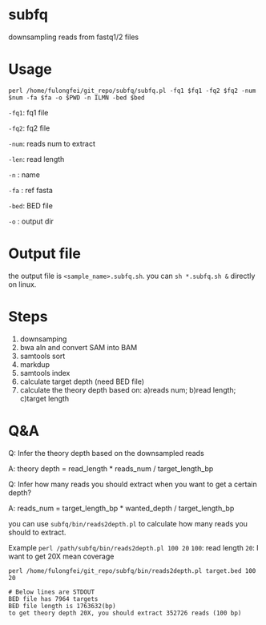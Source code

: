 # subfq
downsampling reads from fastq1/2 files

# Usage
`perl /home/fulongfei/git_repo/subfq/subfq.pl -fq1 $fq1 -fq2 $fq2 -num $num -fa $fa -o $PWD -n ILMN -bed $bed`

`-fq1`: fq1 file

`-fq2`: fq2 file

`-num`: reads num to extract

`-len`: read length

`-n`  : name

`-fa` : ref fasta

`-bed`: BED file

`-o`  : output dir

# Output file
the output file is `<sample_name>.subfq.sh`. you can `sh *.subfq.sh &` directly on linux.

# Steps
1) downsamping
2) bwa aln and convert SAM into BAM
3) samtools sort
4) markdup
5) samtools index
6) calculate target depth (need BED file)
7) calculate the theory depth based on: a)reads num; b)read length; c)target length

# Q&A
Q: Infer the theory depth based on the downsampled reads

A: theory depth = read_length * reads_num / target_length_bp

Q: Infer how many reads you should extract when you want to get a certain depth?

A: reads_num = target_length_bp * wanted_depth / target_length_bp

you can use `subfq/bin/reads2depth.pl` to calculate how many reads you should to extract.

Example
`perl /path/subfq/bin/reads2depth.pl 100 20`
`100`: read length
`20`: I want to get 20X mean coverage

```
perl /home/fulongfei/git_repo/subfq/bin/reads2depth.pl target.bed 100 20

# Below lines are STDOUT
BED file has 7964 targets
BED file length is 1763632(bp)
to get theory depth 20X, you should extract 352726 reads (100 bp)
```
